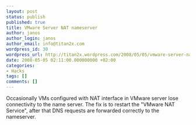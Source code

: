 ```yaml
---
layout: post
status: publish
published: true
title: VMware Server NAT nameserver
author: janos
author_login: janos
author_email: info@titan2x.com
wordpress_id: 30
wordpress_url: http://titan2x.wordpress.com/2008/05/05/vmware-server-nat-nameserver/
date: 2008-05-05 02:11:00.000000000 +02:00
categories:
- Hacks
tags: []
comments: []
---
```

Occasionally VMs configured with NAT interface in VMware server lose connectivity to the name server. The fix is to restart the "VMware NAT Service", after that DNS requests are forwarded correctly to the nameserver.
